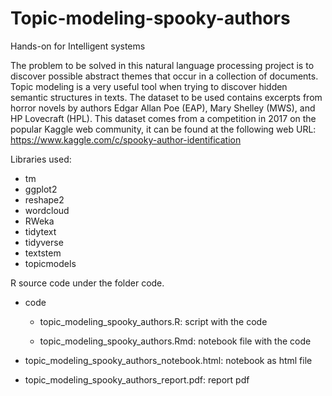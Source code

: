 # Topic-modeling-spooky-authors
Hands-on for Intelligent systems

The problem to be solved in this natural language processing project is to discover possible abstract themes that occur in a collection of documents. Topic modeling is a very useful tool when trying to discover hidden semantic structures in texts.
The dataset to be used contains excerpts from horror novels by authors Edgar Allan Poe (EAP), Mary Shelley (MWS), and HP Lovecraft (HPL). This dataset comes from a competition in 2017 on the popular Kaggle web community, it can be found at the following web URL:
https://www.kaggle.com/c/spooky-author-identification

Libraries used:
  - tm
  - ggplot2
  - reshape2
  - wordcloud
  - RWeka
  - tidytext
  - tidyverse
  - textstem
  - topicmodels

R source code under the folder code.

- code

  - topic_modeling_spooky_authors.R: script with the code 
  
  - topic_modeling_spooky_authors.Rmd: notebook file with the code
  
- topic_modeling_spooky_authors_notebook.html: notebook as html file

- topic_modeling_spooky_authors_report.pdf: report pdf
